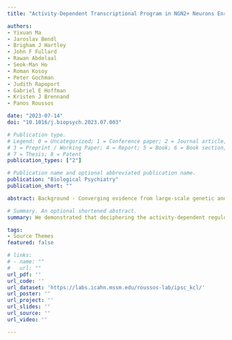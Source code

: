 ```yaml
---
title: "Activity-Dependent Transcriptional Program in NGN2+ Neurons Enriched for Genetic Risk for Brain-Related Disorders"

authors:
- Yixuan Ma
- Jaroslav Bendl
- Brigham J Hartley
- John F Fullard
- Rawan Abdelaal
- Seok-Man Ho
- Roman Kosoy
- Peter Gochman
- Judith Rapoport
- Gabriel E Hoffman
- Kristen J Brennand
- Panos Roussos

date: "2023-07-14"
doi: "10.1016/j.biopsych.2023.07.003"

# Publication type.
# Legend: 0 = Uncategorized; 1 = Conference paper; 2 = Journal article;
# 3 = Preprint / Working Paper; 4 = Report; 5 = Book; 6 = Book section;
# 7 = Thesis; 8 = Patent
publication_types: ["2"]

# Publication name and optional abbreviated publication name.
publication: "Biological Psychiatry"
publication_short: ""

abstract: Background - Converging evidence from large-scale genetic and postmortem studies highlights the role of aberrant neurotransmission and genetic regulation in brain-related disorders. However, identifying neuronal activity-regulated transcriptional programs in the human brain and understanding how changes contribute to disease remain challenging. Methods - To better understand how the activity-dependent regulome contributes to risk for brain-related disorders, we profiled the transcriptomic and epigenomic changes following neuronal depolarization in human induced pluripotent stem cell-derived glutamatergic neurons (NGN2) from 6 patients with schizophrenia and 5 control participants. Multiomic data integration associated global patterns of chromatin accessibility with gene expression and identified enhancer-promoter interactions in glutamatergic neurons. Within 1 hour of potassium chloride-induced depolarization, independent of diagnosis, glutamatergic neurons displayed substantial activity-dependent changes in the expression of genes regulating synaptic function. Depolarization-induced changes in the regulome revealed significant heritability enrichment for schizophrenia and Parkinson's disease, adding to mounting evidence that sequence variation within activation-dependent regulatory elements contributes to the genetic risk for brain-related disorders. Gene coexpression network analysis elucidated interactions among activity-dependent and disease-associated genes and pointed to a key driver (NAV3) that interacted with multiple genes involved in axon guidance. Conclusions - Overall, we demonstrated that deciphering the activity-dependent regulome in glutamatergic neurons reveals novel targets for advanced diagnosis and therapy.

# Summary. An optional shortened abstract.
summary: We demonstrated that deciphering the activity-dependent regulome in glutamatergic neurons reveals novel targets for advanced diagnosis and therapy.

tags:
- Source Themes
featured: false

# links:
# - name: ""
#   url: ""
url_pdf: ''
url_code: ''
url_dataset: 'https://labs.icahn.mssm.edu/roussos-lab/ipsc_kcl/'
url_poster: ''
url_project: ''
url_slides: ''
url_source: ''
url_video: ''

---
```


